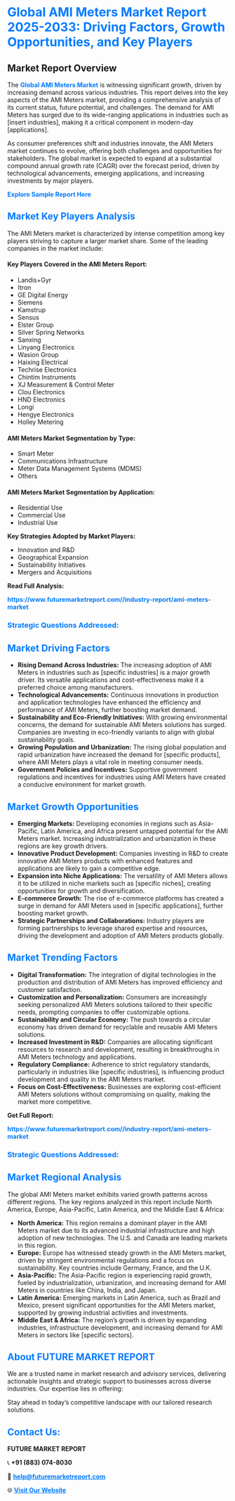 <h1 style="color: #007BFF;">Global AMI Meters Market Report 2025-2033: Driving Factors, Growth Opportunities, and Key Players</h1>

<section id="overview">
<h2>Market Report Overview</h2>
<p>The <a href="https://www.futuremarketreport.com//industry-report/ami-meters-market" style="color: #007BFF; text-decoration: none;"><strong>Global AMI Meters Market</strong></a> is witnessing significant growth, driven by increasing demand across various industries. This report delves into the key aspects of the AMI Meters market, providing a comprehensive analysis of its current status, future potential, and challenges. The demand for AMI Meters has surged due to its wide-ranging applications in industries such as [insert industries], making it a critical component in modern-day [applications].</p>
<p>As consumer preferences shift and industries innovate, the AMI Meters market continues to evolve, offering both challenges and opportunities for stakeholders. The global market is expected to expand at a substantial compound annual growth rate (CAGR) over the forecast period, driven by technological advancements, emerging applications, and increasing investments by major players.</p>
</section>

<section id="overview">
<p><a href="https://www.futuremarketreport.com//request-sample/reportId=90685" style="color: #007BFF; text-decoration: none;"><strong>Explore Sample Report Here</strong></a></p>
</section>

<section id="key-players">
<h2 style="color: #007BFF;">Market Key Players Analysis</h2>
<p>The AMI Meters market is characterized by intense competition among key players striving to capture a larger market share. Some of the leading companies in the market include:</p>
<h4>Key Players Covered in the AMI Meters Report:</h4>
<ul><li>Landis+Gyr</li><li>Itron</li><li>GE Digital Energy</li><li>Siemens</li><li>Kamstrup</li><li>Sensus</li><li>Elster Group</li><li>Silver Spring Networks</li><li>Sanxing</li><li>Linyang Electronics</li><li>Wasion Group</li><li>Haixing Electrical</li><li>Techrise Electronics</li><li>Chintim Instruments</li><li>XJ Measurement &amp; Control Meter</li><li>Clou Electronics</li><li>HND Electronics</li><li>Longi</li><li>Hengye Electronics</li><li>Holley Metering</li></ul>
<h4>AMI Meters Market Segmentation by Type:</h4>
<ul><li>Smart Meter</li><li>Communications Infrastructure</li><li>Meter Data Management Systems (MDMS)</li><li>Others</li></ul>

<h4>AMI Meters Market Segmentation by Application:</h4>
<ul><li>Residential Use</li><li>Commercial Use</li><li>Industrial Use</li></ul>
<p><strong>Key Strategies Adopted by Market Players:</strong></p>
<ul>
<li>Innovation and R&D</li>
<li>Geographical Expansion</li>
<li>Sustainability Initiatives</li>
<li>Mergers and Acquisitions</li>
</ul>
</section>

<section>
<p><strong>Read Full Analysis: </strong></p><a href="https://www.futuremarketreport.com//industry-report/ami-meters-market" style="color: #007BFF; text-decoration: none;"><strong>https://www.futuremarketreport.com//industry-report/ami-meters-market</strong></a>
<h3 style="color: #007BFF;">Strategic Questions Addressed:</h3>
</section>

<section id="driving-factors">
<h2 style="color: #007BFF;">Market Driving Factors</h2>
<ul>
<li><strong>Rising Demand Across Industries:</strong> The increasing adoption of AMI Meters in industries such as [specific industries] is a major growth driver. Its versatile applications and cost-effectiveness make it a preferred choice among manufacturers.</li>
<li><strong>Technological Advancements:</strong> Continuous innovations in production and application technologies have enhanced the efficiency and performance of AMI Meters, further boosting market demand.</li>
<li><strong>Sustainability and Eco-Friendly Initiatives:</strong> With growing environmental concerns, the demand for sustainable AMI Meters solutions has surged. Companies are investing in eco-friendly variants to align with global sustainability goals.</li>
<li><strong>Growing Population and Urbanization:</strong> The rising global population and rapid urbanization have increased the demand for [specific products], where AMI Meters plays a vital role in meeting consumer needs.</li>
<li><strong>Government Policies and Incentives:</strong> Supportive government regulations and incentives for industries using AMI Meters have created a conducive environment for market growth.</li>
</ul>
</section>

<section id="growth-opportunities">
<h2 style="color: #007BFF;">Market Growth Opportunities</h2>
<ul>
<li><strong>Emerging Markets:</strong> Developing economies in regions such as Asia-Pacific, Latin America, and Africa present untapped potential for the AMI Meters market. Increasing industrialization and urbanization in these regions are key growth drivers.</li>
<li><strong>Innovative Product Development:</strong> Companies investing in R&D to create innovative AMI Meters products with enhanced features and applications are likely to gain a competitive edge.</li>
<li><strong>Expansion into Niche Applications:</strong> The versatility of AMI Meters allows it to be utilized in niche markets such as [specific niches], creating opportunities for growth and diversification.</li>
<li><strong>E-commerce Growth:</strong> The rise of e-commerce platforms has created a surge in demand for AMI Meters used in [specific applications], further boosting market growth.</li>
<li><strong>Strategic Partnerships and Collaborations:</strong> Industry players are forming partnerships to leverage shared expertise and resources, driving the development and adoption of AMI Meters products globally.</li>
</ul>
</section>

<section id="trending-factors">
<h2 style="color: #007BFF;">Market Trending Factors</h2>
<ul>
<li><strong>Digital Transformation:</strong> The integration of digital technologies in the production and distribution of AMI Meters has improved efficiency and customer satisfaction.</li>
<li><strong>Customization and Personalization:</strong> Consumers are increasingly seeking personalized AMI Meters solutions tailored to their specific needs, prompting companies to offer customizable options.</li>
<li><strong>Sustainability and Circular Economy:</strong> The push towards a circular economy has driven demand for recyclable and reusable AMI Meters solutions.</li>
<li><strong>Increased Investment in R&D:</strong> Companies are allocating significant resources to research and development, resulting in breakthroughs in AMI Meters technology and applications.</li>
<li><strong>Regulatory Compliance:</strong> Adherence to strict regulatory standards, particularly in industries like [specific industries], is influencing product development and quality in the AMI Meters market.</li>
<li><strong>Focus on Cost-Effectiveness:</strong> Businesses are exploring cost-efficient AMI Meters solutions without compromising on quality, making the market more competitive.</li>
</ul>
</section>

<section>
<p><strong>Get Full Report: </strong></p><a href="https://www.futuremarketreport.com//industry-report/ami-meters-market" style="color: #007BFF; text-decoration: none;"><strong>https://www.futuremarketreport.com//industry-report/ami-meters-market</strong></a>
<h3 style="color: #007BFF;">Strategic Questions Addressed:</h3>
</section>


<section id="regional-analysis">
<h2 style="color: #007BFF;">Market Regional Analysis</h2>
<p>The global AMI Meters market exhibits varied growth patterns across different regions. The key regions analyzed in this report include North America, Europe, Asia-Pacific, Latin America, and the Middle East & Africa:</p>
<ul>
<li><strong>North America:</strong> This region remains a dominant player in the AMI Meters market due to its advanced industrial infrastructure and high adoption of new technologies. The U.S. and Canada are leading markets in this region.</li>
<li><strong>Europe:</strong> Europe has witnessed steady growth in the AMI Meters market, driven by stringent environmental regulations and a focus on sustainability. Key countries include Germany, France, and the U.K.</li>
<li><strong>Asia-Pacific:</strong> The Asia-Pacific region is experiencing rapid growth, fueled by industrialization, urbanization, and increasing demand for AMI Meters in countries like China, India, and Japan.</li>
<li><strong>Latin America:</strong> Emerging markets in Latin America, such as Brazil and Mexico, present significant opportunities for the AMI Meters market, supported by growing industrial activities and investments.</li>
<li><strong>Middle East & Africa:</strong> The region’s growth is driven by expanding industries, infrastructure development, and increasing demand for AMI Meters in sectors like [specific sectors].</li>
</ul>
</section>

<footer>
<h2 style="color: #007BFF;">About FUTURE MARKET REPORT</h2>
<p>We are a trusted name in market research and advisory services, delivering actionable insights and strategic support to businesses across diverse industries. Our expertise lies in offering:</p>

<p>Stay ahead in today’s competitive landscape with our tailored research solutions.</p>

<h2 style="color: #007BFF;">Contact Us:</h2>
<p><strong>FUTURE MARKET REPORT</strong></p>
<p>📞 <strong>+91 (883) 074-8030</strong></p>
<p>📧 <strong><a href="mailto:help@futuremarketreport.com" style="color: #007BFF;">help@futuremarketreport.com</a></strong></p>
<p>🌐 <strong><a href="https://www.futuremarketreport.com/" style="color: #007BFF;">Visit Our Website</a></strong></p>
</footer>
